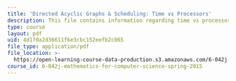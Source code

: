 ```yaml
---
title: 'Directed Acyclic Graphs & Scheduling: Time vs Processors'
description: This file contains information regarding time vs processors.
type: course
layout: pdf
uid: 4d1f0a2d36611f6e3cbc152eefb2c865
file_type: application/pdf
file_location: >-
  https://open-learning-course-data-production.s3.amazonaws.com/6-042j-mathematics-for-computer-science-spring-2015/4d1f0a2d36611f6e3cbc152eefb2c865_MIT6_042JS15_TimeProcsors.pdf
course_id: 6-042j-mathematics-for-computer-science-spring-2015
---
```

